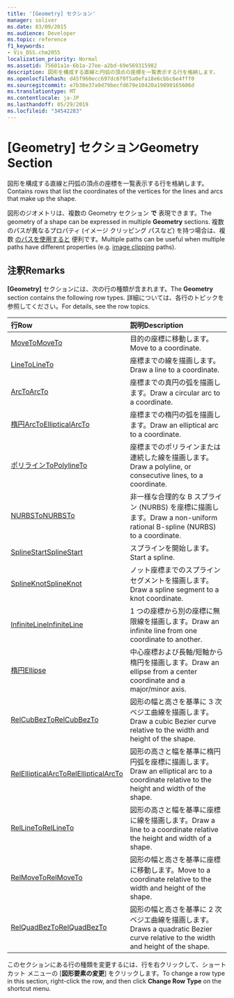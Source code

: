 ```yaml
---
title: '[Geometry] セクション'
manager: soliver
ms.date: 03/09/2015
ms.audience: Developer
ms.topic: reference
f1_keywords:
- Vis_DSS.chm2055
localization_priority: Normal
ms.assetid: 75601a1e-6b1a-27ee-a2bd-69e569315982
description: 図形を構成する直線と円弧の頂点の座標を一覧表示する行を格納します。
ms.openlocfilehash: d45f960ecc697dc6f0f5a0efa18e6cbbc6e4fff0
ms.sourcegitcommit: e7b38e37a9d79becfd679e10420a19890165606d
ms.translationtype: MT
ms.contentlocale: ja-JP
ms.lasthandoff: 05/29/2019
ms.locfileid: "34542283"
---
```

# <a name="geometry-section"></a><span data-ttu-id="171e5-103">[Geometry] セクション</span><span class="sxs-lookup"><span data-stu-id="171e5-103">Geometry Section</span></span>

<span data-ttu-id="171e5-104">図形を構成する直線と円弧の頂点の座標を一覧表示する行を格納します。</span><span class="sxs-lookup"><span data-stu-id="171e5-104">Contains rows that list the coordinates of the vertices for the lines and arcs that make up the shape.</span></span> 
  
<span data-ttu-id="171e5-105">図形のジオメトリは、複数の Geometry セクション **で** 表現できます。</span><span class="sxs-lookup"><span data-stu-id="171e5-105">The geometry of a shape can be expressed in multiple **Geometry** sections.</span></span> <span data-ttu-id="171e5-106">複数のパスが異なるプロパティ (イメージ クリッピング パスなど) を持つ場合は、複数 [のパスを使用すると](clippingpath-cell-foreign-image-info-section.md) 便利です。</span><span class="sxs-lookup"><span data-stu-id="171e5-106">Multiple paths can be useful when multiple paths have different properties (e.g. [image clipping](clippingpath-cell-foreign-image-info-section.md) paths).</span></span> 
  
## <a name="remarks"></a><span data-ttu-id="171e5-107">注釈</span><span class="sxs-lookup"><span data-stu-id="171e5-107">Remarks</span></span>

<span data-ttu-id="171e5-108">**[Geometry]** セクションには、次の行の種類が含まれます。</span><span class="sxs-lookup"><span data-stu-id="171e5-108">The **Geometry** section contains the following row types.</span></span> <span data-ttu-id="171e5-109">詳細については、各行のトピックを参照してください。</span><span class="sxs-lookup"><span data-stu-id="171e5-109">For details, see the row topics.</span></span> 
  
|<span data-ttu-id="171e5-110">行</span><span class="sxs-lookup"><span data-stu-id="171e5-110">Row</span></span>|<span data-ttu-id="171e5-111">説明</span><span class="sxs-lookup"><span data-stu-id="171e5-111">Description</span></span>|
|:-----|:-----|
|[<span data-ttu-id="171e5-112">MoveTo</span><span class="sxs-lookup"><span data-stu-id="171e5-112">MoveTo</span></span>](moveto-row-geometry-section.md) <br/> |<span data-ttu-id="171e5-113">目的の座標に移動します。</span><span class="sxs-lookup"><span data-stu-id="171e5-113">Move to a coordinate.</span></span>  <br/> |
|[<span data-ttu-id="171e5-114">LineTo</span><span class="sxs-lookup"><span data-stu-id="171e5-114">LineTo</span></span>](lineto-row-geometry-section.md) <br/> |<span data-ttu-id="171e5-115">座標までの線を描画します。</span><span class="sxs-lookup"><span data-stu-id="171e5-115">Draw a line to a coordinate.</span></span>  <br/> |
|[<span data-ttu-id="171e5-116">ArcTo</span><span class="sxs-lookup"><span data-stu-id="171e5-116">ArcTo</span></span>](arcto-row-geometry-section.md) <br/> |<span data-ttu-id="171e5-117">座標までの真円の弧を描画します。</span><span class="sxs-lookup"><span data-stu-id="171e5-117">Draw a circular arc to a coordinate.</span></span>  <br/> |
|[<span data-ttu-id="171e5-118">楕円ArcTo</span><span class="sxs-lookup"><span data-stu-id="171e5-118">EllipticalArcTo</span></span>](ellipticalarcto-row-geometry-section.md) <br/> |<span data-ttu-id="171e5-119">座標までの楕円の弧を描画します。</span><span class="sxs-lookup"><span data-stu-id="171e5-119">Draw an elliptical arc to a coordinate.</span></span>  <br/> |
|[<span data-ttu-id="171e5-120">ポリラインTo</span><span class="sxs-lookup"><span data-stu-id="171e5-120">PolylineTo</span></span>](polylineto-row-geometry-section.md) <br/> |<span data-ttu-id="171e5-121">座標までのポリラインまたは連続した線を描画します。</span><span class="sxs-lookup"><span data-stu-id="171e5-121">Draw a polyline, or consecutive lines, to a coordinate.</span></span>  <br/> |
|[<span data-ttu-id="171e5-122">NURBSTo</span><span class="sxs-lookup"><span data-stu-id="171e5-122">NURBSTo</span></span>](nurbsto-row-geometry-section.md) <br/> |<span data-ttu-id="171e5-123">非一様な合理的な B スプライン (NURBS) を座標に描画します。</span><span class="sxs-lookup"><span data-stu-id="171e5-123">Draw a non-uniform rational B-spline (NURBS) to a coordinate.</span></span>  <br/> |
|[<span data-ttu-id="171e5-124">SplineStart</span><span class="sxs-lookup"><span data-stu-id="171e5-124">SplineStart</span></span>](splinestart-row-geometry-section.md) <br/> |<span data-ttu-id="171e5-125">スプラインを開始します。</span><span class="sxs-lookup"><span data-stu-id="171e5-125">Start a spline.</span></span>  <br/> |
|[<span data-ttu-id="171e5-126">SplineKnot</span><span class="sxs-lookup"><span data-stu-id="171e5-126">SplineKnot</span></span>](splineknot-row-geometry-section.md) <br/> |<span data-ttu-id="171e5-127">ノット座標までのスプライン セグメントを描画します。</span><span class="sxs-lookup"><span data-stu-id="171e5-127">Draw a spline segment to a knot coordinate.</span></span>  <br/> |
|[<span data-ttu-id="171e5-128">InfiniteLine</span><span class="sxs-lookup"><span data-stu-id="171e5-128">InfiniteLine</span></span>](infiniteline-row-geometry-section.md) <br/> |<span data-ttu-id="171e5-129">1 つの座標から別の座標に無限線を描画します。</span><span class="sxs-lookup"><span data-stu-id="171e5-129">Draw an infinite line from one coordinate to another.</span></span>  <br/> |
|[<span data-ttu-id="171e5-130">楕円</span><span class="sxs-lookup"><span data-stu-id="171e5-130">Ellipse</span></span>](ellipse-row-geometry-section.md) <br/> |<span data-ttu-id="171e5-131">中心座標および長軸/短軸から楕円を描画します。</span><span class="sxs-lookup"><span data-stu-id="171e5-131">Draw an ellipse from a center coordinate and a major/minor axis.</span></span>  <br/> |
|[<span data-ttu-id="171e5-132">RelCubBezTo</span><span class="sxs-lookup"><span data-stu-id="171e5-132">RelCubBezTo</span></span>](relcubbezto-row-geometry-section.md) <br/> |<span data-ttu-id="171e5-133">図形の幅と高さを基準に 3 次ベジエ曲線を描画します。</span><span class="sxs-lookup"><span data-stu-id="171e5-133">Draw a cubic Bezier curve relative to the width and height of the shape.</span></span>  <br/> |
|[<span data-ttu-id="171e5-134">RelEllipticalArcTo</span><span class="sxs-lookup"><span data-stu-id="171e5-134">RelEllipticalArcTo</span></span>](relellipticalarcto-row-geometry-section.md) <br/> |<span data-ttu-id="171e5-135">図形の高さと幅を基準に楕円円弧を座標に描画します。</span><span class="sxs-lookup"><span data-stu-id="171e5-135">Draw an elliptical arc to a coordinate relative to the height and width of the shape.</span></span>  <br/> |
|[<span data-ttu-id="171e5-136">RelLineTo</span><span class="sxs-lookup"><span data-stu-id="171e5-136">RelLineTo</span></span>](rellineto-row-geometry-section.md) <br/> |<span data-ttu-id="171e5-137">図形の高さと幅を基準に座標に線を描画します。</span><span class="sxs-lookup"><span data-stu-id="171e5-137">Draw a line to a coordinate relative the height and width of a shape.</span></span>  <br/> |
|[<span data-ttu-id="171e5-138">RelMoveTo</span><span class="sxs-lookup"><span data-stu-id="171e5-138">RelMoveTo</span></span>](relmoveto-row-geometry-section.md) <br/> |<span data-ttu-id="171e5-139">図形の幅と高さを基準に座標に移動します。</span><span class="sxs-lookup"><span data-stu-id="171e5-139">Move to a coordinate relative to the width and height of the shape.</span></span>  <br/> |
|[<span data-ttu-id="171e5-140">RelQuadBezTo</span><span class="sxs-lookup"><span data-stu-id="171e5-140">RelQuadBezTo</span></span>](relquadbezto-row-geometry-section.md) <br/> |<span data-ttu-id="171e5-141">図形の幅と高さを基準に 2 次ベジエ曲線を描画します。</span><span class="sxs-lookup"><span data-stu-id="171e5-141">Draws a quadratic Bezier curve relative to the width and height of the shape.</span></span>  <br/> |
   
<span data-ttu-id="171e5-142">このセクションにある行の種類を変更するには、行を右クリックして、ショートカット メニューの [**図形要素の変更**] をクリックします。</span><span class="sxs-lookup"><span data-stu-id="171e5-142">To change a row type in this section, right-click the row, and then click **Change Row Type** on the shortcut menu.</span></span> 
  

